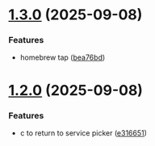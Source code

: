 # [1.3.0](https://github.com/benjaminsanborn/psq/compare/v1.2.0...v1.3.0) (2025-09-08)


### Features

* homebrew tap ([bea76bd](https://github.com/benjaminsanborn/psq/commit/bea76bd7b4c567ee3386f041f04b34c869457449))

# [1.2.0](https://github.com/benjaminsanborn/psq/compare/v1.1.1...v1.2.0) (2025-09-08)


### Features

* c to return to service picker ([e316651](https://github.com/benjaminsanborn/psq/commit/e316651a3f9f3c6a30cad095c79dd31c7853dfe7))
